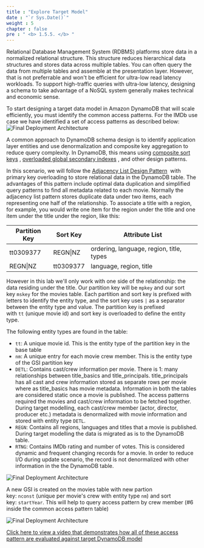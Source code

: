 ```yaml
---
title : "Explore Target Model"
date : "`r Sys.Date()`"
weight : 5
chapter : false
pre : " <b> 1.5.5. </b> "
---
```


Relational Database Management System (RDBMS) platforms store data in a normalized relational structure. This structure reduces hierarchical data structures and stores data across multiple tables. You can often query the data from multiple tables and assemble at the presentation layer. However, that is not preferrable and won't be efficient for ultra-low read latency workloads. To support high-traffic queries with ultra-low latency, designing a schema to take advantage of a NoSQL system generally makes technical and economic sense.

To start designing a target data model in Amazon DynamoDB that will scale efficiently, you must identify the common access patterns. For the IMDb use case we have identified a set of access patterns as described below: ![Final Deployment Architecture](https://static.us-east-1.prod.workshops.aws/public/c768eb2c-360b-491e-8422-bfd253e11581/static/images/migration32.png)

A common approach to DynamoDB schema design is to identify application layer entities and use denormalization and composite key aggregation to reduce query complexity. In DynamoDB, this means using [composite sort keys](https://docs.aws.amazon.com/amazondynamodb/latest/developerguide/bp-sort-keys.html) , [overloaded global secondary indexes](https://docs.aws.amazon.com/amazondynamodb/latest/developerguide/bp-gsi-overloading.html) , and other design patterns.

In this scenario, we will follow the [Adjacency List Design Pattern](https://docs.aws.amazon.com/amazondynamodb/latest/developerguide/bp-adjacency-graphs.html#bp-adjacency-lists)  with primary key overloading to store relational data in the DynamoDB table. The advantages of this pattern include optimal data duplication and simplified query patterns to find all metadata related to each movie. Normally the adjacency list pattern stores duplicate data under two items, each representing one half of the relationship. To associate a title with a region, for example, you would write one item for the region under the title and one item under the title under the region, like this:

|Partition Key|Sort Key|Attribute List|
|---|---|---|
|tt0309377|REGN\|NZ|ordering, language, region, title, types|
|REGN\|NZ|tt0309377|language, region, title|

However in this lab we'll only work with one side of the relationship: the data residing under the title. Our partition key will be `mpkey` and our sort key `mskey` for the movies table. Each partition and sort key is prefixed with letters to identify the entity type, and the sort key uses `|` as a separator between the entity type and value. The partition key is prefixed with `tt` (unique movie id) and sort key is overloaded to define the entity type.

The following entity types are found in the table:

- `tt`: A unique movie id. This is the entity type of the partition key in the base table
- `nm`: A unique entry for each movie crew member. This is the entity type of the GSI partition key
- `DETL`: Contains cast/crew information per movie. There is 1: many relationships between title_basics and title_principals. title_principals has all cast and crew information stored as separate rows per movie where as title_basics has movie metadata. Information in both the tables are considered static once a movie is published. The access patterns required the movies and cast/crew information to be fetched together. During target modelling, each cast/crew member (actor, director, producer etc.) metadata is denormalized with movie information and stored with entity type `DETL`.
- `REGN`: Contains all regions, languages and titles that a movie is published. During target modelling the data is migrated as is to the DynamoDB table.
- `RTNG`: Contains IMDb rating and number of votes. This is considered dynamic and frequent changing records for a movie. In order to reduce I/O during update scenario, the record is not denormalized with other information in the the DynamoDB table.

![Final Deployment Architecture](https://static.us-east-1.prod.workshops.aws/public/c768eb2c-360b-491e-8422-bfd253e11581/static/images/migration33.png)

A new GSI is created on the movies table with new partion key: `nconst` (unique per movie's crew with entity type `nm`) and sort key: `startYear`. This will help to query access pattern by crew member (#6 inside the common access pattern table)

![Final Deployment Architecture](https://static.us-east-1.prod.workshops.aws/public/c768eb2c-360b-491e-8422-bfd253e11581/static/images/migration34.png)

[Click here to view a video that demonstrates how all of these access pattern are evaluated against target DynamoDB model](https://www.amazondynamodblabs.com/static/rdbms-migration/migration36.mp4)